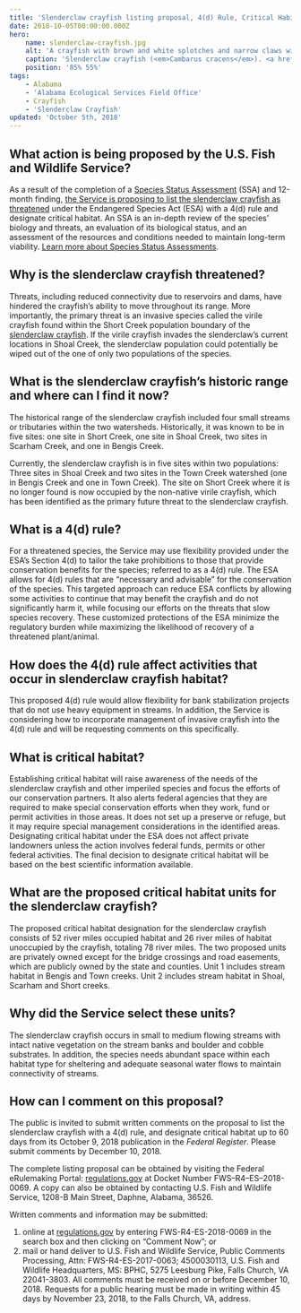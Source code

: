 ```yaml
---
title: 'Slenderclaw crayfish listing proposal, 4(d) Rule, Critical Habitat'
date: 2018-10-05T00:00:00.000Z
hero:
    name: slenderclaw-crayfish.jpg
    alt: 'A crayfish with brown and white splotches and narrow claws with deep red tips'
    caption: 'Slenderclaw crayfish (<em>Cambarus cracens</em>). <a href="https://www.biologicaldiversity.org/resourcespace/pages/view.php?ref=10178&k=4716f82b5e&search=%21collection368&offset=0&order_by=relevance&sort=DESC&archive=0">Photo</a> © Guenter Schuster.'
    position: '85% 55%'
tags:
    - Alabama
    - 'Alabama Ecological Services Field Office'
    - Crayfish
    - 'Slenderclaw Crayfish'
updated: 'October 5th, 2018'
---
```


## What action is being proposed by the U.S. Fish and Wildlife Service?

As a result of the completion of a [Species Status Assessment](https://ecos.fws.gov/ServCat/DownloadFile/156286) (SSA) and 12-month finding, [the Service is proposing to list the slenderclaw crayfish as threatened](/news/2018/10/service-proposes-to-list-rare-freshwater-crayfish-and-designate-critical-habitat/) under the Endangered Species Act (ESA) with a 4(d) rule and designate critical habitat. An SSA is an in-depth review of the species’ biology and threats, an evaluation of its biological status, and an assessment of the resources and conditions needed to maintain long-term viability.  [Learn more about Species Status Assessments](/endangered-species-act/species-status-assessments).

## Why is the slenderclaw crayfish threatened?

Threats, including reduced connectivity due to reservoirs and dams, have hindered the crayfish’s ability to move throughout its range. More importantly, the primary threat is an invasive species called the virile crayfish found within the Short Creek population boundary of the [slenderclaw crayfish](/wildlife/crustaceans/slenderclaw-crayfish).  If the virile crayfish invades the slenderclaw’s current locations in Shoal Creek, the slenderclaw population could potentially be wiped out of the one of only two populations of the species.

## What is the slenderclaw crayfish’s historic range and where can I find it now?

The historical range of the slenderclaw crayfish included four small streams or tributaries within the two watersheds.  Historically, it was known to be in five sites:  one site in Short Creek, one site in Shoal Creek, two sites in Scarham Creek, and one in Bengis Creek.  

Currently, the slenderclaw crayfish is in five sites within two populations:  Three sites in Shoal Creek and  two sites in the Town Creek watershed (one in Bengis Creek and one in Town Creek).  The site on Short Creek where it is no longer found is now occupied by the non-native virile crayfish, which has been identified as the primary future threat to the slenderclaw crayfish.

## What is a 4(d) rule?

For a threatened species, the Service may use flexibility provided under the ESA’s Section 4(d) to tailor the take prohibitions to those that provide conservation benefits for the species; referred to as a 4(d) rule.  The ESA allows for 4(d) rules that are “necessary and advisable” for the conservation of the species.  This targeted approach can reduce ESA conflicts by allowing some activities to continue that may benefit the crayfish and do not significantly harm it, while focusing our efforts on the threats that slow species recovery.  These customized protections of the ESA minimize the regulatory burden while maximizing the likelihood of recovery of a threatened plant/animal.

## How does the 4(d) rule affect activities that occur in slenderclaw crayfish habitat?

This proposed 4(d) rule would allow flexibility for bank stabilization projects that do not use heavy equipment in streams. In addition, the Service is considering how to incorporate management of invasive crayfish into the 4(d) rule and will be requesting comments on this specifically.

## What is critical habitat?

Establishing critical habitat will raise awareness of the needs of the slenderclaw crayfish and other imperiled species and focus the efforts of our conservation partners. It also alerts federal agencies that they are required to make special conservation efforts when they work, fund or permit activities in those areas. It does not set up a preserve or refuge, but it may require special management considerations in the identified areas. Designating critical habitat under the ESA does not affect private landowners unless the action involves federal funds, permits or other federal activities. The final decision to designate critical habitat will be based on the best scientific information available.

## What are the proposed critical habitat units for the slenderclaw crayfish?

The proposed critical habitat designation for the slenderclaw crayfish consists of 52 river miles occupied habitat and 26 river miles of habitat unoccupied by the crayfish, totaling 78 river miles.  The two proposed units are privately owned except for the bridge crossings and road easements, which are publicly owned by the state and counties.  Unit 1 includes stream habitat in Bengis and Town creeks.  Unit 2 includes stream habitat in Shoal, Scarham and Short creeks.

## Why did the Service select these units?

The slenderclaw crayfish occurs in small to medium flowing streams with intact native vegetation on the stream banks and boulder and cobble substrates.  In addition, the species needs abundant space within each habitat type for sheltering and adequate seasonal water flows to maintain connectivity of streams.  

## How can I comment on this proposal?

The public is invited to submit written comments on the proposal to list the slenderclaw crayfish with a 4(d) rule, and designate critical habitat up to 60 days from its October 9, 2018 publication in the *Federal Register*. Please submit comments by December 10, 2018.

The complete listing proposal can be obtained by visiting the Federal eRulemaking Portal: [regulations.gov](https://www.regulations.gov) at Docket Number FWS–R4–ES–2018-0069. A copy can also be obtained by contacting U.S. Fish and Wildlife Service, 1208-B Main Street, Daphne, Alabama, 36526.

Written comments and information may be submitted:

1. online at [regulations.gov](https://www.regulations.gov) by entering FWS-R4-ES-2018-0069 in the search box and then clicking on “Comment Now”; or
2. mail or hand deliver to U.S. Fish and Wildlife Service, Public Comments Processing, Attn: FWS-R4-ES-2017-0063; 4500030113, U.S. Fish and Wildlife Headquarters, MS: BPHC, 5275 Leesburg Pike, Falls Church, VA 22041-3803. All comments must be received on or before December 10, 2018. Requests for a public hearing must be made in writing within 45 days by November 23, 2018, to the Falls Church, VA, address.
